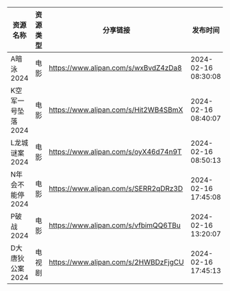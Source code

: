 | 资源名称        | 资源类型 | 分享链接                                 | 发布时间                |
| ----------- | ---- | ------------------------------------ | ------------------- |
| A暗泳2024     | 电影   | https://www.alipan.com/s/wxBvdZ4zDa8 | 2024-02-16 08:30:08 |
| K空军一号坠落2024 | 电影   | https://www.alipan.com/s/Hit2WB4SBmX | 2024-02-16 08:40:07 |
| L龙城谜案2024   | 电影   | https://www.alipan.com/s/oyX46d74n9T | 2024-02-16 08:50:13 |
| N年会不能停2024  | 电影   | https://www.alipan.com/s/SERR2qDRz3D | 2024-02-16 17:45:08 |
| P破战2024     | 电影   | https://www.alipan.com/s/vfbimQQ6TBu | 2024-02-16 13:20:07 |
| D大唐狄公案2024  | 电视剧  | https://www.alipan.com/s/2HWBDzFjgCU | 2024-02-16 17:45:13 |
